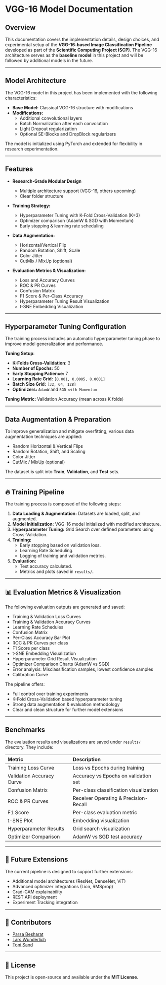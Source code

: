 # VGG-16 Model Documentation

## Overview

This documentation covers the implementation details, design choices, and experimental setup of the **VGG-16-based Image Classification Pipeline** developed as part of the **Scientific Computing Project (SCP)**. The VGG-16 architecture serves as the **baseline model** in this project and will be followed by additional models in the future.

---

## Model Architecture

The VGG-16 model in this project has been implemented with the following characteristics:

- **Base Model:** Classical VGG-16 structure with modifications
- **Modifications:**
  - Additional convolutional layers
  - Batch Normalization after each convolution
  - Light Dropout regularization
  - Optional SE-Blocks and DropBlock regularizers

The model is initialized using PyTorch and extended for flexibility in research experimentation.

---

Features
--------

- **Research-Grade Modular Design**
  - Multiple architecture support (VGG-16, others upcoming)
  - Clear folder structure

- **Training Strategy:**
  - Hyperparameter Tuning with K-Fold Cross-Validation (K=3)
  - Optimizer comparison (AdamW & SGD with Momentum)
  - Early stopping & learning rate scheduling

- **Data Augmentation:**
  - Horizontal/Vertical Flip
  - Random Rotation, Shift, Scale
  - Color Jitter
  - CutMix / MixUp (optional)

- **Evaluation Metrics & Visualization:**
  - Loss and Accuracy Curves
  - ROC & PR Curves
  - Confusion Matrix
  - F1 Score & Per-Class Accuracy
  - Hyperparameter Tuning Result Visualization
  - t-SNE Embedding Visualization
---

## Hyperparameter Tuning Configuration

The training process includes an automatic hyperparameter tuning phase to improve model generalization and performance.

**Tuning Setup:**

- **K-Folds Cross-Validation:** 3
- **Number of Epochs:** 50
- **Early Stopping Patience:** 7
- **Learning Rate Grid:** `[0.001, 0.0005, 0.0001]`
- **Batch Size Grid:** `[32, 64, 128]`
- **Optimizers:** `AdamW` and `SGD with Momentum`

**Tuning Metric:** Validation Accuracy (mean across K folds)

---

## Data Augmentation & Preparation

To improve generalization and mitigate overfitting, various data augmentation techniques are applied:

- Random Horizontal & Vertical Flips
- Random Rotation, Shift, and Scaling
- Color Jitter
- CutMix / MixUp (optional)

The dataset is split into **Train**, **Validation**, and **Test** sets.

---

## 🔥 Training Pipeline

The training process is composed of the following steps:

1. **Data Loading & Augmentation:** Datasets are loaded, split, and augmented.
2. **Model Initialization:** VGG-16 model initialized with modified architecture.
3. **Hyperparameter Tuning:** Grid Search over defined parameters using Cross-Validation.
4. **Training:**
   - Early stopping based on validation loss.
   - Learning Rate Scheduling.
   - Logging of training and validation metrics.
5. **Evaluation:**
   - Test accuracy calculated.
   - Metrics and plots saved in `results/`.

---

## 📊 Evaluation Metrics & Visualization

The following evaluation outputs are generated and saved:

- Training & Validation Loss Curves
- Training & Validation Accuracy Curves
- Learning Rate Schedules
- Confusion Matrix
- Per-Class Accuracy Bar Plot
- ROC & PR Curves per class
- F1 Score per class
- t-SNE Embedding Visualization
- Hyperparameter Grid Result Visualization
- Optimizer Comparison Charts (AdamW vs SGD)
- Error analysis: Misclassification samples, lowest confidence samples
- Calibration Curve

The pipeline offers:

- Full control over training experiments
- K-Fold Cross-Validation based hyperparameter tuning
- Strong data augmentation & evaluation methodology
- Clear and clean structure for further model extensions

---

Benchmarks
----------

The evaluation results and visualizations are saved under `results/` directory. They include:

| Metric                      | Description                           |
|:----------------------------|:--------------------------------------|
| Training Loss Curve        | Loss vs Epochs during training        |
| Validation Accuracy Curve  | Accuracy vs Epochs on validation set  |
| Confusion Matrix           | Per-class classification visualization|
| ROC & PR Curves            | Receiver Operating & Precision-Recall |
| F1 Score                   | Per-class evaluation metric           |
| t-SNE Plot                 | Embedding visualization               |
| Hyperparameter Results     | Grid search visualization             |
| Optimizer Comparison       | AdamW vs SGD test accuracy            |
---

## 🔮 Future Extensions

The current pipeline is designed to support further extensions:

- Additional model architectures (ResNet, DenseNet, ViT)
- Advanced optimizer integrations (Lion, RMSprop)
- Grad-CAM explainability
- REST API deployment
- Experiment Tracking integration

---

## 👥 Contributors

- <a href="https://github.com/hounaar">Parsa Besharat</a>
- <a href="https://github.com/Lars314159">Lars Wunderlich</a>
- <a href="https://github.com/ToniMahojoni">Toni Sand</a>

---

## 📄 License

This project is open-source and available under the **MIT License**.

